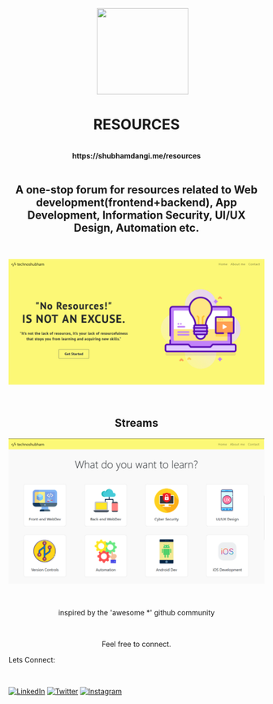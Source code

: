 
<p align="center"> 
&nbsp; &nbsp; &nbsp; <img src="https://cdn-icons-png.flaticon.com/512/1005/1005141.png" width="180" height="170">
</p>
<div align="center"><h1>RESOURCES</h1><br><b>https://shubhamdangi.me/resources</b>
</div>
  <br>
  <div align="center"> 
<h2>A one-stop forum for resources related to Web development(frontend+backend), App Development, Information Security, UI/UX Design, Automation etc.
</h2>
</div>
<br>
<p align="center"> 
<img src="UI/readme1.png">
</p>
  <br>
  <div align="center"> 
<h2>Streams</h2>
  <p align="center"> 
<img src="UI/readme2.png">
</p>
</div>
   
  
<br>
    <div align="center"> 
 <p>inspired by the 'awesome *' github community </p>
</div>
    <br>
<div align="center"> 
  <p>Feel free to connect.<br></p>
</div>

<p>Lets Connect:</p> 

</br>

[![LinkedIn](https://img.shields.io/static/v1.svg?label=connect&message=@ishubhamdangi&color=grey&logo=linkedin&style=flat&logoColor=white&colorA=blue)](https://www.linkedin.com/in/ishubhamdangi/) [![Twitter](https://img.shields.io/static/v1.svg?label=connect&message=@ishubhamdangi&color=grey&logo=twitter&style=flat&logoColor=white&colorA=blue)](https://twitter.com/ishubhamdangi) [![Instagram](https://img.shields.io/static/v1.svg?label=follow&message=@ishubhamdangi&color=grey&logo=instagram&style=flat&logoColor=white&colorA=blue)](https://www.instagram.com/ishubhamdangi/) 
